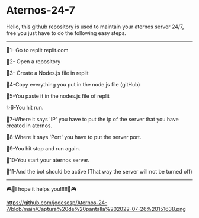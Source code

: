 # Aternos-24-7

Hello, this github repository is used to maintain your aternos server 24/7, free you just have to do the following easy steps.

---------------

🎈1- Go to replit replit.com

🧨2- Open a repository

🎊3- Create a Nodes.js file in replit

🎋4-Copy everything you put in the node.js file (gitHub)

🎠5-You paste it in the nodes.js file of replit

✨6-You hit run.

🎉7-Where it says 'IP' you have to put the ip of the server that you have created in aternos.

🧵8-Where it says 'Port' you have to put the server port.

🎨9-You hit stop and run again.

🎲10-You start your aternos server.

🧿11-And the bot should be active (That way the server will not be turned off)

----------------

🎮🥇I hope it helps you!!!!!🥇🎮


https://github.com/jodesesp/Aternos-24-7/blob/main/Captura%20de%20pantalla%202022-07-26%20151638.png
